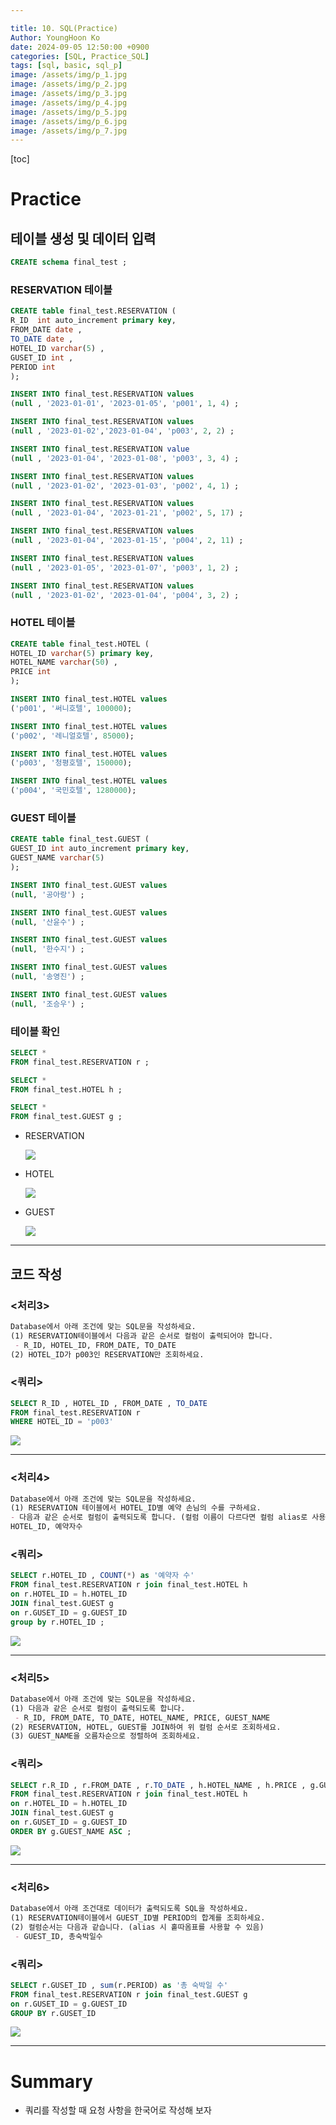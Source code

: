 ```yaml
---

title: 10. SQL(Practice)
Author: YoungHoon Ko
date: 2024-09-05 12:50:00 +0900
categories: [SQL, Practice_SQL]
tags: [sql, basic, sql_p]
image: /assets/img/p_1.jpg
image: /assets/img/p_2.jpg
image: /assets/img/p_3.jpg
image: /assets/img/p_4.jpg
image: /assets/img/p_5.jpg
image: /assets/img/p_6.jpg
image: /assets/img/p_7.jpg
---
```

[toc]

# Practice

## 테이블 생성 및 데이터 입력

```sql
CREATE schema final_test ;
```

### RESERVATION 테이블

```sql
CREATE table final_test.RESERVATION (
R_ID  int auto_increment primary key,
FROM_DATE date ,
TO_DATE date ,
HOTEL_ID varchar(5) ,
GUSET_ID int ,
PERIOD int
);
```

```sql
INSERT INTO final_test.RESERVATION values
(null , '2023-01-01', '2023-01-05', 'p001', 1, 4) ;

INSERT INTO final_test.RESERVATION values
(null , '2023-01-02','2023-01-04', 'p003', 2, 2) ;

INSERT INTO final_test.RESERVATION value
(null , '2023-01-04', '2023-01-08', 'p003', 3, 4) ;

INSERT INTO final_test.RESERVATION values
(null , '2023-01-02', '2023-01-03', 'p002', 4, 1) ;

INSERT INTO final_test.RESERVATION values
(null , '2023-01-04', '2023-01-21', 'p002', 5, 17) ;

INSERT INTO final_test.RESERVATION values
(null , '2023-01-04', '2023-01-15', 'p004', 2, 11) ;

INSERT INTO final_test.RESERVATION values
(null , '2023-01-05', '2023-01-07', 'p003', 1, 2) ;

INSERT INTO final_test.RESERVATION values
(null , '2023-01-02', '2023-01-04', 'p004', 3, 2) ;

```



### HOTEL 테이블

```sql
CREATE table final_test.HOTEL (
HOTEL_ID varchar(5) primary key,
HOTEL_NAME varchar(50) ,
PRICE int
);
```

```sql
INSERT INTO final_test.HOTEL values
('p001', '써니호텔', 100000);

INSERT INTO final_test.HOTEL values
('p002', '레니얼호텔', 85000);

INSERT INTO final_test.HOTEL values
('p003', '청평호텔', 150000);

INSERT INTO final_test.HOTEL values
('p004', '국민호텔', 1280000);
```



### GUEST 테이블

```sql
CREATE table final_test.GUEST (
GUEST_ID int auto_increment primary key,
GUEST_NAME varchar(5)
);
```

```sql
INSERT INTO final_test.GUEST values
(null, '공아랑') ;

INSERT INTO final_test.GUEST values
(null, '산윤수') ;

INSERT INTO final_test.GUEST values
(null, '한수지') ;

INSERT INTO final_test.GUEST values
(null, '송영진') ;

INSERT INTO final_test.GUEST values
(null, '조승우') ;
```

### 테이블 확인

```sql
SELECT *
FROM final_test.RESERVATION r ;

SELECT *
FROM final_test.HOTEL h ;

SELECT *
FROM final_test.GUEST g ;
```

- RESERVATION

  ![](/assets/img/p_1.jpg)

- HOTEL

  ![](/assets/img/p_2.jpg)

- GUEST

  ![](/assets/img/p_3.jpg)

---

## 코드 작성

### <처리3>

```markdown
Database에서 아래 조건에 맞는 SQL문을 작성하세요.
(1) RESERVATION테이블에서 다음과 같은 순서로 컬럼이 출력되어야 합니다.
 - R_ID, HOTEL_ID, FROM_DATE, TO_DATE
(2) HOTEL_ID가 p003인 RESERVATION만 조회하세요.
```

### <쿼리>

```sql
SELECT R_ID , HOTEL_ID , FROM_DATE , TO_DATE 
FROM final_test.RESERVATION r 
WHERE HOTEL_ID = 'p003'
```

![](/assets/img/p_4.jpg)

---

### <처리4>

```markdown
Database에서 아래 조건에 맞는 SQL문을 작성하세요.
(1) RESERVATION 테이블에서 HOTEL_ID별 예약 손님의 수를 구하세요.
- 다음과 같은 순서로 컬럼이 출력되도록 합니다. (컬럼 이름이 다르다면 컬럼 alias로 사용할 것, 홑따옴표를 사용할 수 있음)
HOTEL_ID, 예약자수
```

### <쿼리>

```sql
SELECT r.HOTEL_ID , COUNT(*) as '예약자 수' 
FROM final_test.RESERVATION r join final_test.HOTEL h 
on r.HOTEL_ID = h.HOTEL_ID
JOIN final_test.GUEST g 
on r.GUSET_ID = g.GUEST_ID 
group by r.HOTEL_ID ;
```

![](/assets/img/p_5.jpg)

---

### <처리5>

```markdown
Database에서 아래 조건에 맞는 SQL문을 작성하세요.
(1) 다음과 같은 순서로 컬럼이 출력되도록 합니다.
 - R_ID, FROM_DATE, TO_DATE, HOTEL_NAME, PRICE, GUEST_NAME
(2) RESERVATION, HOTEL, GUEST를 JOIN하여 위 컬럼 순서로 조회하세요.
(3) GUEST_NAME을 오름차순으로 정렬하여 조회하세요.
```

### <쿼리>

```sql
SELECT r.R_ID , r.FROM_DATE , r.TO_DATE , h.HOTEL_NAME , h.PRICE , g.GUEST_NAME 
FROM final_test.RESERVATION r join final_test.HOTEL h 
on r.HOTEL_ID = h.HOTEL_ID
JOIN final_test.GUEST g 
on r.GUSET_ID = g.GUEST_ID
ORDER BY g.GUEST_NAME ASC ;
```

![](/assets/img/p_6.jpg)

---

### <처리6>

```markdown
Database에서 아래 조건대로 데이터가 출력되도록 SQL을 작성하세요.
(1) RESERVATION테이블에서 GUEST_ID별 PERIOD의 합계를 조회하세요.
(2) 컬럼순서는 다음과 같습니다. (alias 시 홑따옴표를 사용할 수 있음)
 - GUEST_ID, 총숙박일수
```

### <쿼리>

```sql
SELECT r.GUSET_ID , sum(r.PERIOD) as '총 숙박일 수' 
FROM final_test.RESERVATION r join final_test.GUEST g 
on r.GUSET_ID = g.GUEST_ID 
GROUP BY r.GUSET_ID 
```

![](/assets/img/p_7.jpg)

---

# Summary

- 쿼리를 작성할 때 요청 사항을 한국어로 작성해 보자

